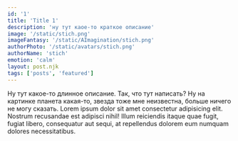 ```yaml
---
id: '1'
title: 'Title 1'
description: 'ну тут каое-то краткое описание'
image: '/static/stich.png'
imageFantasy: '/static/AImagination/stich.png'
authorPhoto: '/static/avatars/stich.png'
authorName: 'stich'
emotion: 'calm'
layout: post.njk
tags: ['posts', 'featured']
---
```


Ну тут какое-то длинное описание. Так, что тут написать? Ну на картинке планета какая-то, звезда тоже мне неизвестна, больше ничего не могу сказать. Lorem ipsum dolor sit amet consectetur adipisicing elit. Nostrum recusandae est adipisci nihil! Illum reiciendis itaque quae fugit, fugiat libero, consequatur aut sequi, at repellendus dolorem eum numquam dolores necessitatibus.

